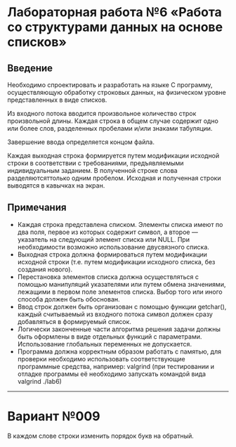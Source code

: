 # Лабораторная работа №6 «Работа со структурами данных на основе списков»
## Введение
Необходимо спроектировать и разработать на языке C программу, осуществляющую обработку
строковых данных, на физическом уровне представленных в виде списков.

Из входного потока вводится произвольное количество строк произвольной длины. Каждая строка в общем случае содержит одно или более слов, разделенных пробелами и/или знаками табуляции.

Завершение ввода определяется концом файла.

Каждая выходная строка формируется путем модификации исходной строки в соответствии с требованиями, предъявляемыми индивидуальным заданием. В полученной строке слова разделяютсяттолько одним пробелом. Исходная и полученная строки выводятся в кавычках на экран.
## Примечания
* Каждая строка представлена списком. Элементы списка имеют по два поля, первое из которых содержит символ, а второе — указатель на следующий элемент списка или NULL. При необходимости возможно использование двусвязного списка.
* Выходная строка должна формироваться путем модификации исходной строки (т.е. путем модификации исходного списка, без создания нового).
* Перестановка элементов списка должна осуществляться с помощью манипуляций указателями или путем обмена значениями, лежащими в первом поле элементов списка. Выбор того или иного способа должен быть обоснован.
* Ввод строк должен быть организован с помощью функции getchar(), каждый считываемый из входного потока символ должен сразу добавляться в формируемый список.
* Логически законченные части алгоритма решения задачи должны быть оформлены в виде отдельных функций с параметрами. Использование глобальных переменных не допускается.
* Программа должна корректным образом работать с памятью, для проверки необходимо использовать соответствующие программные средства, например: valgrind (при тестировании и отладке программы её необходимо запускать командой вида valgrind ./lab6)
---
# Вариант №009
В каждом слове строки изменить порядок букв на обратный.
